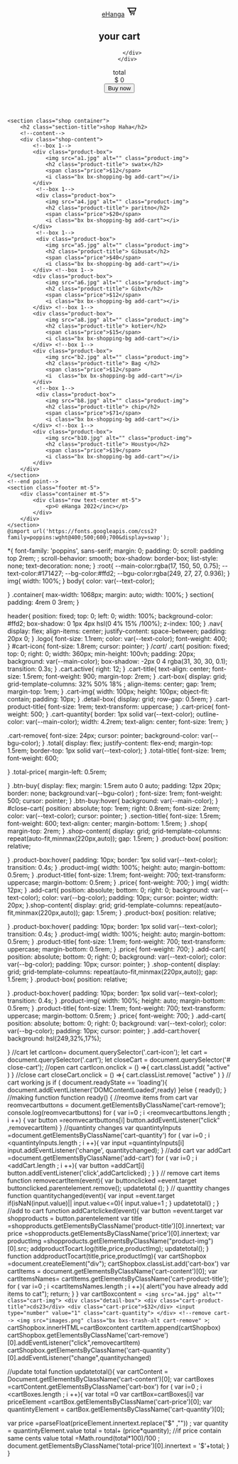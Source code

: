 <!DOCTYPE html>
<html lang="en">
<head>
    <meta charset="UTF-8">
    <meta http-equiv="X-UA-Compatible" content="IE=edge">
    <meta name="viewport" content="width=device-width, initial-scale=1.0">
    <title>shopy</title>
    <link rel="stylesheet" href="store.css">
    <link rel="stylesheet" href='https://unpkg.com/boxicons@2.1.1/css/boxicons.min.css'>
</head>
<body>
    <!--header-->
    <header>
        <!--nav-->
        <div class=" nav container">
            <a href="# " class="logo">eHanga</a>
            <!--icons header-->
            <img src="data:image/png;base64,iVBORw0KGgoAAAANSUhEUgAAABgAAAAYCAYAAADgdz34AAAAAXNSR0IArs4c6QAAARJJREFUSEvd1M8xREEQBvDfRoAMiAARCAER4MqBEIiAC1dEgAyEQARkgAioT3lbr3hvZ97WbtWWPs709Penu2dkzjGac33/C+BzhnY9YTP12hbNEuADy78BGgEXOMYt9geqOsF5+21Xk1fxgnesDAR4xBYOcNOnIOfxcL2dWAEUS95+8kIsBHvHtJH6gJ2K4klJ3h2esdG86duDTjYFoFiyhzOclgByf4/tSvbttIxnLP6OSZucCboeAJDRzASO2ZcAcp9GLWENrwPAxqmlv6jxNXbtzgMgOxE/o6Im/hAuKWjGL2ObBSrFVAClohPvaxSkwCUOcYWjVsW+8+omN4ntn7bvB+4kuzAKpu5DrYLFBfgCoYYtGZGfX0sAAAAASUVORK5CYII="/>
         <iv class="cart-icon" id="cart-icon"></i>
         <!--cart-->
         <div class="cart">
         <h2 class="cart-title">your cart </h2>   
         <!--content-->
         <div class="cart-content">
            <div class="cart-box">
              
            </div>
         </div>
<!--total-->
<div class="total">
    <div class="total-title">total</div>
    <div class="total-price"> $ 0 </div>
</div>
<!--buy button-->
<button type="button" class="btn-buy"> Buy now </button>
<!--cart close-->
<i class="bx bx-x" id="close-cart"></i>
         </div>
        </div>
    </header>

    <section class="shop container">
        <h2 class="section-title">shop Haha</h2>
        <!--content-->
        <div class="shop-content">
            <!--box 1-->
            <div class="product-box">
                <img src="a1.jpg" alt="" class="product-img">
                <h2 class="product-title"> swatx</h2>
                <span class="price">$12</span>
                <i class="bx bx-shopping-bg add-cart"></i>
            </div>
             <!--box 1-->
             <div class="product-box">
                <img src="a4.jpg" alt="" class="product-img">
                <h2 class="product-title"> paritno</h2>
                <span class="price">$20</span>
                <i class="bx bx-shopping-bg add-cart"></i>
            </div>
             <!--box 1-->
             <div class="product-box">
                <img src="a5.jpg" alt="" class="product-img">
                <h2 class="product-title"> Gibusat</h2>
                <span class="price">$40</span>
                <i class="bx bx-shopping-bg add-cart"></i>
            </div> <!--box 1-->
            <div class="product-box">
                <img src="a6.jpg" alt="" class="product-img">
                <h2 class="product-title"> Gibxt</h2>
                <span class="price">$12</span>
                <i class="bx bx-shopping-bg add-cart"></i>
            </div> <!--box 1-->
            <div class="product-box">
                <img src="a8.jpg" alt="" class="product-img">
                <h2 class="product-title"> kotier</h2>
                <span class="price">$15</span>
                <i class="bx bx-shopping-bg add-cart"></i>
            </div> <!--box 1-->
            <div class="product-box">
                <img src="b2.jpg" alt="" class="product-img">
                <h2 class="product-title"> Bag </h2>
                <span class="price">$12</span>
                <i  class="bx bx-shopping-bg add-cart"></i>
            </div>
             <!--box 1-->
             <div class="product-box">
                <img src="b8.jpg" alt="" class="product-img">
                <h2 class="product-title"> chip</h2>
                <span class="price">$71</span>
                <i class="bx bx-shopping-bg add-cart"></i>
            </div> <!--box 1-->
            <div class="product-box">
                <img src="b10.jpg" alt="" class="product-img">
                <h2 class="product-title"> Houstyo</h2>
                <span class="price">$19</span>
                <i class="bx bx-shopping-bg add-cart"></i>
            </div>
        </div>
    </section>
    <!--end point-->
    <section class="footer mt-5">
        <div class="container mt-5">
            <div class="row text-center mt-5">
                <p>© eHanga 2022</inc></p>
            </div>
        </div>
    </section>
    @import url('https://fonts.googleapis.com/css2?family=poppins:wght@400;500;600;700&display=swap');
*{
    font-family: 'poppins', sans-serif;
    margin: 0;
    padding: 0;
    scroll: padding top 2rem; ;
    scroll-behavior: smooth;
    box-shadow: border-box;
    list-style: none;
    text-decoration: none;
}
:root{
    --main-color:rgba(17, 150, 50, 0.75);
    --text-color:#171427;
    --bg-color:#ffd2;
    --bgu-color:rgba(249, 27, 27, 0.936);
}
img{
    width: 100%;
}
body{
    color: var(--text-color);
    
}
.container{
    max-width: 1068px;
    margin: auto;
    width: 100%;
}
section{
    padding: 4rem 0 3rem;
}

header{
    position: fixed;
     top: 0;
     left: 0;
     width: 100%;
     background-color: #ffd2;
     box-shadow: 0 1px 4px hsl(0 4% 15% /100%);
    z-index: 100;
}
.nav{
    display: flex;
    align-items: center;
    justify-content: space-between;
    padding: 20px 0;
}
.logo{
    font-size: 1.1rem;
    color: var(--text-color);
    font-weight: 400;
}
#cart-icon{
font-size: 1.8rem;
cursor: pointer;
}
/*cart*/
.cart{
    position: fixed;
    top: 0;
    right: 0;
    width: 360px;
    min-height: 100vh;
    padding: 20px;
    background: var(--main-color);
    box-shadow: -2px 0 4 rgba(31, 30, 30, 0.1);
    transition: 0.3s;
}
.cart.active{
    right: 12;
}
.cart-title{
    text-align: center;
    font-size: 1.5rem;
    font-weight: 900;
    margin-top: 2rem;
}
.cart-box{
    display: grid;
    grid-template-columns: 32% 50% 18% ;
    align-items: center;
    gap: 1rem;
    margin-top: 1rem;
}
.cart-img{
    width: 100px;
    height: 100px;
    object-fit: contain;
    padding: 10px;
}
.detail-box{
    display: grid;
    row-gap: 0.5rem;
}
.cart-product-title{
    font-size: 1rem;
    text-transform: uppercase;
}
.cart-price{
    font-weight: 500;
}
.cart-quantity{
    border: 1px solid var(--text-color);
    outline-color: var(--main-color);
    width: 4.2rem;
    text-align: center;
    font-size: 1rem;
}

.cart-remove{
    font-size: 24px;
    cursor: pointer;
    background-color: var(--bgu-color);
}
.total{
    display: flex;
    justify-content: flex-end;
    margin-top: 1.5rem;
    border-top: 1px solid var(--text-color);
}
.total-title{
    font-size: 1rem;
    font-weight: 600;

}
.total-price{
    margin-left: 0.5rem;

}
.btn-buy{
    display: flex;
    margin: 1.5rem auto 0 auto;
    padding: 12px 20px;
    border: none;
    background:var(--bgu-color) ;
    font-size: 1rem;
    font-weight: 500;
    cursor: pointer;
}
.btn-buy:hover{
    background: var(--main-color);
}
#close-cart{
    position: absolute;
    top: 1rem;
    right: 0.8rem;
    font-size: 2rem;
    color: var(--text-color);
    cursor: pointer;
}
.section-title{
    font-size: 1.5rem;
    font-weight: 600;
    text-align: center;
    margin-bottom: 1.5rem;
}
.shop{
    margin-top: 2rem;
}
.shop-content{
    display: grid;
    grid-template-columns: repeat(auto-fit,minmax(220px,auto));
    gap: 1.5rem;
}
.product-box{
  position: relative;

}
.product-box:hover{
  padding: 10px;
  border: 1px solid var(--text-color);
  transition: 0.4s;
}
.product-img{
  width: 100%;
  height: auto;
  margin-bottom: 0.5rem;
}
.product-title{
  font-size: 1.1rem;
  font-weight: 700;
  text-transform: uppercase;
  margin-bottom: 0.5rem;
}
.price{
  font-weight: 700;
}
img{
    width: 12px;
}
.add-cart{
  position: absolute;
  bottom: 0;
  right: 0;
  background: var(--text-color);
  color: var(--bg-color);
  padding: 10px;
  cursor: pointer;
  width: 20px;
}.shop-content{
    display: grid;
    grid-template-columns: repeat(auto-fit,minmax(220px,auto));
    gap: 1.5rem;
}
.product-box{
  position: relative;

}
.product-box:hover{
  padding: 10px;
  border: 1px solid var(--text-color);
  transition: 0.4s;
}
.product-img{
  width: 100%;
  height: auto;
  margin-bottom: 0.5rem;
}
.product-title{
  font-size: 1.1rem;
  font-weight: 700;
  text-transform: uppercase;
  margin-bottom: 0.5rem;
}
.price{
  font-weight: 700;
}
.add-cart{
  position: absolute;
  bottom: 0;
  right: 0;
  background: var(--text-color);
  color: var(--bg-color);
  padding: 10px;
  cursor: pointer;
}
.shop-content{
      display: grid;
      grid-template-columns: repeat(auto-fit,minmax(220px,auto));
      gap: 1.5rem;
}
.product-box{
    position: relative;

}
.product-box:hover{
    padding: 10px;
    border: 1px solid var(--text-color);
    transition: 0.4s;
}
.product-img{
    width: 100%;
    height: auto;
    margin-bottom: 0.5rem;
}
.product-title{
    font-size: 1.1rem;
    font-weight: 700;
    text-transform: uppercase;
    margin-bottom: 0.5rem;
}
.price{
    font-weight: 700;
}
.add-cart{
    position: absolute;
    bottom: 0;
    right: 0;
    background: var(--text-color);
    color: var(--bg-color);
    padding: 10px;
    cursor: pointer;
}
.add-cart:hover{
    background: hsl(249,32%,17%);

}
//cart
let cartIcon= document.querySelector('.cart-icon');
let cart = document.querySelector('.cart');
let closeCart = document.querySelector('# close-cart');
//open cart
cartIcon.onclick = () =>{
    cart.classList.add( "active" )
}
//close cart
closeCart.onclick = () =>{
    cart.classList.remove( "active" )
}
// cart working js
if ( document.readyState == 'loading'){
    document.addEventListener('DOMContentLoaded',ready)
}else {
    ready();
}
//making function
function ready() {
//reomve items from cart
var reomvecartbuttons = document.getElementsByClassName('cart-remove');
console.log(reomvecartbuttons)
for ( var i=0 ; i <reomvecartbuttons.length ; i ++) {
    var button =reomvecartbuttons[i]
    button.addEventListener("click" ,removecartItem)
}
//quantinty changes
var quantintyInputs =document.getElementsByClassName('cart-quantity')
for ( var i=0 ; i <quantintyInputs.length ; i ++){
    var input =quantintyInputs[i]
    input.addEventListener('change', quantitychanged);
}
//add cart
var addCart =document.getElementsByClassName('add-cart')
for ( var i=0 ; i <addCart.length ; i ++){
    var button =addCart[i]
    button.addEventListener('click',addCartclicked) ;
}
}
// remove cart items
function removecartItem(event){
    var buttonclicked =event.target
    buttonclicked.parentelement.remove();
    updatetotal ();
}
// quanttity changes
function quantitychanged(event){
    var input =event.target
if(isNaN(input.value)|| input.value<=0){
    input.value=1 ;
}
updatetotal() ;
}
//add to cart
function addCartclicked(event){
    var button =event.target
    var shopproducts = button.parentelement
    var title =shopproducts.getElementsByClassName('product-title')[0].innertext;
    var price =shopproducts.getElementsByClassName('price')[0].innertext;
    var productImg =shopproducts.getElementsByClassName("product-img")[0].src;
    addproductTocart.log(title,price,productImg);
    updatetotal();
}
function addproductTocart(title,price,productImg){
    var cartShopbox =document.createElement("div");
    cartShopbox.classList.add('cart-box')
    var cartItems = document.getElementsByClassName('cart-content')[0];
    var cartItemsNames= cartItems.getElementsByClassName('cart-product-title');
    for ( var i=0 ; i <cartItemsNames.length ; i ++){
    alert("you have already add  items to cat");
    return;
    }
} 
var cartBoxcontent =`
      <img src="a4.jpg" alt="" class="cart-img">
      <div class="detail-box">
      <div class="cart-product-title">cds23</div>
     <div class="cart-price">$32</div>
     <input type="number" value="1" class="cart-quantity">
     </div>
     <!--remove cart-->
     <img src="images.png" class="bx bxs-trash-alt cart-remove" >`;
cartShopbox.innerHTML=cartBoxcontent
cartItem.append(cartShopbox)
cartShopbox.getElementsByClassName('cart-remove')[0].addEventListener("click",removecartItem)
cartShopbox.getElementsByClassName('cart-quantity')[0].addEventListener("change",quantitychanged)

//update total
function updatetotal(){
    var cartContent = Document.getElementsByClassName('cart-content')[0];
    var cartBoxes =cartContent.getElementsByClassName('cart-box')
    for ( var i=0 ; i <cartBoxes.length ; i ++){
        var total =0
var cartBox=cartBoxes[i]
var priceElement =cartBox.getElementsByClassName('cart-price')[0];
var quantintyElement = cartBox.getElementsByClassName('cart-quantity')[0];

var price =parseFloat(priceElement.innertext.replace("$" ,"")) ;
var quantity = quantintyElement.value
total = total+ (price*quantity);
//if price contain same cents value
total =Math.round(total*100)/100 ;
document.getElementsByClassName('total-price')[0].innertext = '$'+total;
    }
}

</body>
</html>

